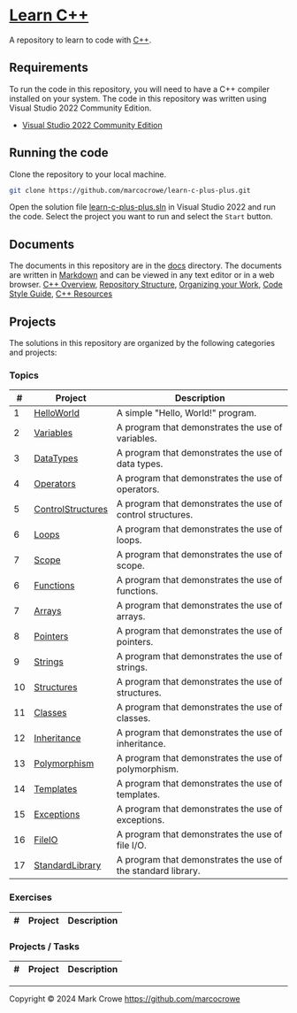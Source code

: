 # [Learn C++](https://github.com/marcocrowe/learn-c-plus-plus "https://github.com/marcocrowe/learn-c-plus-plus")

A repository to learn to code with [C++](https://isocpp.org/ "The Standard C++ Foundation").

## Requirements

To run the code in this repository, you will need to have a C++ compiler installed on your system. The code in this repository was written using Visual Studio 2022 Community Edition.

- [Visual Studio 2022 Community Edition](https://visualstudio.microsoft.com/vs/ "Visual Studio 2022 Community Edition")

## Running the code

Clone the repository to your local machine.

```bash
git clone https://github.com/marcocrowe/learn-c-plus-plus.git
```

Open the solution file [learn-c-plus-plus.sln](learn-c-plus-plus.sln) in Visual Studio 2022 and run the code. Select the project you want to run and select the `Start` button.

## Documents

The documents in this repository are in the [docs](docs/ "docs") directory. The documents are written in [Markdown](https://www.markdownguide.org/ "The Markdown Guide") and can be viewed in any text editor or in a web browser. [C++ Overview](docs/c-plus-plus-overview.md "C++ Overview"), [Repository Structure](docs/repository-structure.md "Repository Structure"), [Organizing your Work](docs/organizing-your-work.md "Organizing your Work"), [Code Style Guide](docs/code-style-guide.md "Code Style Guide"), [C++ Resources](docs/c-plus-plus-resources.md "C++ Resources")

## Projects

The solutions in this repository are organized by the following categories and projects:

### Topics

| #  | Project                                                      | Description                                                  |
|----|--------------------------------------------------------------|--------------------------------------------------------------|
| 1  | [HelloWorld](HelloWorld/ "Hello World")                      | A simple "Hello, World!" program.                            |
| 2  | [Variables](Variables/ "Variables")                          | A program that demonstrates the use of variables.            |
| 3  | [DataTypes](DataTypes/ "Data Types")                         | A program that demonstrates the use of data types.           |
| 4  | [Operators](Operators/ "Operators")                          | A program that demonstrates the use of operators.            |
| 5  | [ControlStructures](ControlStructures/ "Control Structures") | A program that demonstrates the use of control structures.   |
| 6  | [Loops](Loops/ "Loops")                                      | A program that demonstrates the use of loops.                |
| 7  | [Scope](Scope/ "Scope")                                      | A program that demonstrates the use of scope.                |
| 6  | [Functions](Functions/ "Functions")                          | A program that demonstrates the use of functions.            |
| 7  | [Arrays](Arrays/ "Arrays")                                   | A program that demonstrates the use of arrays.               |
| 8  | [Pointers](Pointers/ "Pointers")                             | A program that demonstrates the use of pointers.             |
| 9  | [Strings](Strings/ "Strings")                                | A program that demonstrates the use of strings.              |
| 10 | [Structures](Structures/ "Structures")                       | A program that demonstrates the use of structures.           |
| 11 | [Classes](Classes/ "Classes")                                | A program that demonstrates the use of classes.              |
| 12 | [Inheritance](Inheritance/ "Inheritance")                    | A program that demonstrates the use of inheritance.          |
| 13 | [Polymorphism](Polymorphism/ "Polymorphism")                 | A program that demonstrates the use of polymorphism.         |
| 14 | [Templates](Templates/ "Templates")                          | A program that demonstrates the use of templates.            |
| 15 | [Exceptions](Exceptions/ "Exceptions")                       | A program that demonstrates the use of exceptions.           |
| 16 | [FileIO](FileIO/ "File I/O")                                 | A program that demonstrates the use of file I/O.             |
| 17 | [StandardLibrary](StandardLibrary/ "Standard Library")       | A program that demonstrates the use of the standard library. |

### Exercises

| # | Project | Description |
|---|---------|-------------|

### Projects / Tasks

| # | Project | Description |
|---|---------|-------------|

---
Copyright &copy; 2024 Mark Crowe <https://github.com/marcocrowe>
